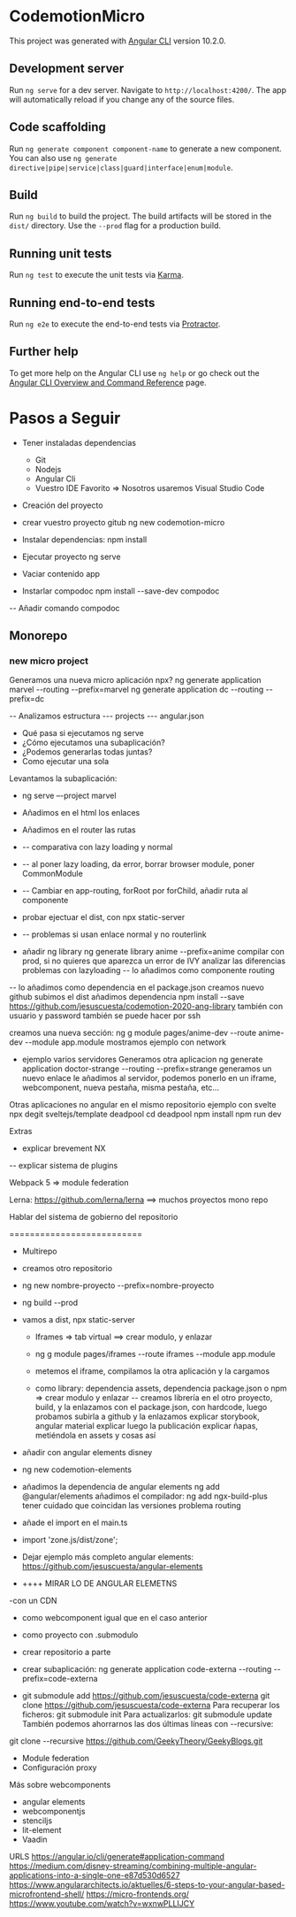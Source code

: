 # CodemotionMicro

This project was generated with [Angular CLI](https://github.com/angular/angular-cli) version 10.2.0.

## Development server

Run `ng serve` for a dev server. Navigate to `http://localhost:4200/`. The app will automatically reload if you change any of the source files.

## Code scaffolding

Run `ng generate component component-name` to generate a new component. You can also use `ng generate directive|pipe|service|class|guard|interface|enum|module`.

## Build

Run `ng build` to build the project. The build artifacts will be stored in the `dist/` directory. Use the `--prod` flag for a production build.

## Running unit tests

Run `ng test` to execute the unit tests via [Karma](https://karma-runner.github.io).

## Running end-to-end tests

Run `ng e2e` to execute the end-to-end tests via [Protractor](http://www.protractortest.org/).

## Further help

To get more help on the Angular CLI use `ng help` or go check out the [Angular CLI Overview and Command Reference](https://angular.io/cli) page.

#

# Pasos a Seguir

- Tener instaladas dependencias
  - Git
  - Nodejs
  - Angular Cli
  - Vuestro IDE Favorito => Nosotros usaremos Visual Studio Code

- Creación del proyecto
- crear vuestro proyecto gitub
ng new codemotion-micro

- Instalar dependencias: npm install

- Ejecutar proyecto
ng serve

- Vaciar contenido app

- Instarlar compodoc
npm install --save-dev compodoc

-- Añadir comando compodoc

## Monorepo

### new micro project
Generamos una nueva micro aplicación
npx?
ng generate application marvel --routing --prefix=marvel
ng generate application dc --routing --prefix=dc

-- Analizamos estructura
--- projects
--- angular.json

  - Qué pasa si ejecutamos ng serve
  - ¿Cómo ejecutamos una subaplicación?
  - ¿Podemos generarlas todas juntas?
  - Como ejecutar una sola

Levantamos la subaplicación:
- ng serve –-project marvel
- Añadimos en el html los enlaces
- Añadimos en el router las rutas
- -- comparativa con lazy loading y normal
- -- al poner lazy loading, da error, borrar browser module, poner CommonModule
- -- Cambiar en app-routing, forRoot por forChild, añadir ruta al componente

- probar ejectuar el dist, con npx static-server
- -- problemas si usan enlace normal y no routerlink

- añadir ng library
ng generate library anime --prefix=anime
compilar con prod, si no quieres que aparezca un error de IVY
analizar las diferencias
problemas con lazyloading
-- lo añadimos como componente routing

-- lo añadimos como dependencia en el package.json
creamos nuevo github
subimos el dist
añadimos dependencia
npm install --save https://github.com/jesuscuesta/codemotion-2020-ang-library
también con usuario y password
también se puede hacer por ssh

creamos una nueva sección: ng g module pages/anime-dev --route anime-dev --module app.module
mostramos ejemplo con network

- ejemplo varios servidores
  Generamos otra aplicacion
ng generate application doctor-strange --routing --prefix=strange
generamos un nuevo enlace
le añadimos al servidor, podemos ponerlo en un iframe, webcomponent, nueva pestaña, misma pestaña, etc...

Otras aplicaciones no angular en el mismo repositorio
ejemplo con svelte
npx degit sveltejs/template deadpool
cd deadpool
npm install
npm run dev

Extras
- explicar brevement NX
  
-- explicar sistema de plugins

Webpack 5 => module federation

Lerna: https://github.com/lerna/lerna ==> muchos proyectos mono repo

Hablar del sistema de gobierno del repositorio

==========================

- Multirepo
- creamos otro repositorio
- ng new nombre-proyecto --prefix=nombre-proyecto
- ng build --prod
- vamos a dist, npx static-server

  - Iframes => tab virtual ==> crear modulo, y enlazar
  - ng g module pages/iframes --route iframes --module app.module
  - metemos el iframe, compilamos la otra aplicación y la cargamos
  
  - como library: dependencia assets, dependencia package.json o npm => crear modulo y enlazar
-- creamos librería en el otro proyecto, build, y la enlazamos con el package.json, con hardcode, luego probamos subirla a github y la enlazamos
explicar storybook, angular material
explicar luego la publicación
explicar ñapas, metiéndola en assets y cosas así

- añadir con angular elements disney
- ng new codemotion-elements

- añadimos la dependencia de angular elements
ng add @angular/elements
añadimos el compilador: ng add ngx-build-plus
tener cuidado que coincidan las versiones
problema routing
- añade el import en el main.ts
- import 'zone.js/dist/zone';

- Dejar ejemplo más completo angular elements: https://github.com/jesuscuesta/angular-elements
- ++++ MIRAR LO DE ANGULAR ELEMETNS

-con un CDN

  - como webcomponent
igual que en el caso anterior

  - como proyecto con .submodulo
  - crear repositorio a parte
  - crear subaplicación: ng generate application code-externa --routing --prefix=code-externa
  - git submodule add https://github.com/jesuscuesta/code-externa
git clone https://github.com/jesuscuesta/code-externa
Para recuperar los ficheros:
git submodule init
Para actualizarlos:
git submodule update
También podemos ahorrarnos las dos últimas líneas con --recursive:

git clone --recursive https://github.com/GeekyTheory/GeekyBlogs.git

  - Module federation
  - Configuración proxy

Más sobre webcomponents
- angular elements
- webcomponentjs
- stenciljs
- lit-element
- Vaadin 

URLS
https://angular.io/cli/generate#application-command
https://medium.com/disney-streaming/combining-multiple-angular-applications-into-a-single-one-e87d530d6527
https://www.angulararchitects.io/aktuelles/6-steps-to-your-angular-based-microfrontend-shell/
https://micro-frontends.org/
https://www.youtube.com/watch?v=wxnwPLLIJCY
